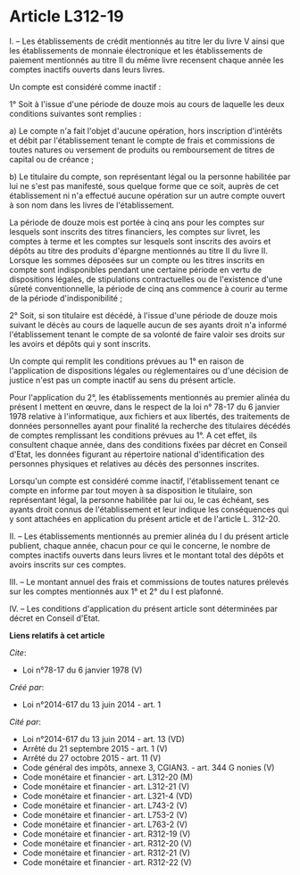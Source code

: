 # Article L312-19

I. – Les établissements de crédit mentionnés au titre Ier du livre V ainsi que les établissements de monnaie électronique et
les établissements de paiement mentionnés au titre II du même livre recensent chaque année les comptes inactifs ouverts dans
leurs livres. 

Un compte est considéré comme inactif : 

1° Soit à l'issue d'une période de douze mois au cours de laquelle les deux conditions suivantes sont remplies : 

a) Le compte n'a fait l'objet d'aucune opération, hors inscription d'intérêts et débit par l'établissement tenant le compte
de frais et commissions de toutes natures ou versement de produits ou remboursement de titres de capital ou de créance ; 

b) Le titulaire du compte, son représentant légal ou la personne habilitée par lui ne s'est pas manifesté, sous quelque forme
que ce soit, auprès de cet établissement ni n'a effectué aucune opération sur un autre compte ouvert à son nom dans les
livres de l'établissement. 

La période de douze mois est portée à cinq ans pour les comptes sur lesquels sont inscrits des titres financiers, les comptes
sur livret, les comptes à terme et les comptes sur lesquels sont inscrits des avoirs et dépôts au titre des produits
d'épargne mentionnés au titre II du livre II. Lorsque les sommes déposées sur un compte ou les titres inscrits en compte sont
indisponibles pendant une certaine période en vertu de dispositions légales, de stipulations contractuelles ou de l'existence
d'une sûreté conventionnelle, la période de cinq ans commence à courir au terme de la période d'indisponibilité ; 

2° Soit, si son titulaire est décédé, à l'issue d'une période de douze mois suivant le décès au cours de laquelle aucun de
ses ayants droit n'a informé l'établissement tenant le compte de sa volonté de faire valoir ses droits sur les avoirs et
dépôts qui y sont inscrits. 

Un compte qui remplit les conditions prévues au 1° en raison de l'application de dispositions légales ou réglementaires ou
d'une décision de justice n'est pas un compte inactif au sens du présent article. 

Pour l'application du 2°, les établissements mentionnés au premier alinéa du présent I mettent en œuvre, dans le respect de
la loi n° 78-17 du 6 janvier 1978 relative à l'informatique, aux fichiers et aux libertés, des traitements de données
personnelles ayant pour finalité la recherche des titulaires décédés de comptes remplissant les conditions prévues au 1°. A
cet effet, ils consultent chaque année, dans des conditions fixées par décret en Conseil d'Etat, les données figurant au
répertoire national d'identification des personnes physiques et relatives au décès des personnes inscrites. 

Lorsqu'un compte est considéré comme inactif, l'établissement tenant ce compte en informe par tout moyen à sa disposition le
titulaire, son représentant légal, la personne habilitée par lui ou, le cas échéant, ses ayants droit connus de
l'établissement et leur indique les conséquences qui y sont attachées en application du présent article et de l'article L.
312-20. 

II. – Les établissements mentionnés au premier alinéa du I du présent article publient, chaque année, chacun pour ce qui le
concerne, le nombre de comptes inactifs ouverts dans leurs livres et le montant total des dépôts et avoirs inscrits sur ces
comptes. 

III. – Le montant annuel des frais et commissions de toutes natures prélevés sur les comptes mentionnés aux 1° et 2° du I est
plafonné. 

IV. – Les conditions d'application du présent article sont déterminées par décret en Conseil d'Etat.

**Liens relatifs à cet article**

_Cite_:

  - Loi n°78-17 du 6 janvier 1978 (V)

_Créé par_:

  - Loi n°2014-617 du 13 juin 2014 - art. 1

_Cité par_:

  - Loi n°2014-617 du 13 juin 2014 - art. 13 (VD)
  - Arrêté du 21 septembre 2015 - art. 1 (V)
  - Arrêté du 27 octobre 2015 - art. 11 (V)
  - Code général des impôts, annexe 3, CGIAN3. - art. 344 G nonies (V)
  - Code monétaire et financier - art. L312-20 (M)
  - Code monétaire et financier - art. L312-21 (V)
  - Code monétaire et financier - art. L321-4 (VD)
  - Code monétaire et financier - art. L743-2 (V)
  - Code monétaire et financier - art. L753-2 (V)
  - Code monétaire et financier - art. L763-2 (V)
  - Code monétaire et financier - art. R312-19 (V)
  - Code monétaire et financier - art. R312-20 (V)
  - Code monétaire et financier - art. R312-21 (V)
  - Code monétaire et financier - art. R312-22 (V)
